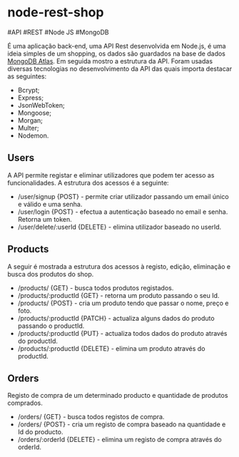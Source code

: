 # node-rest-shop

#API #REST #Node JS #MongoDB 

É uma aplicação back-end, uma API Rest desenvolvida em Node.js, é uma ideia simples de um shopping, os dados são guardados na base de dados [MongoDB Atlas](https://www.mongodb.com/cloud/atlas). Em seguida mostro a estrutura da API.
Foram usadas diversas tecnologias no desenvolvimento da API das quais importa destacar as seguintes:
- Bcrypt;
- Express;
- JsonWebToken;
- Mongoose;
- Morgan;
- Multer;
- Nodemon.

## Users
A API permite registar e eliminar utilizadores que podem ter acesso as funcionalidades. A estrutura dos acessos é a seguinte:
- /user/signup         {POST} - permite criar utilizador passando um email único e válido e uma senha.
- /user/login          {POST} - efectua a autenticação baseado no email e senha. Retorna um token.
- /user/delete/:userId {DELETE} - elimina utilizador baseado no userId.

## Products
A seguir é mostrada a estrutura dos acessos à registo, edição, eliminação e busca dos produtos do shop.
- /products/           {GET} - busca todos produtos registados.
- /products/:productId {GET} - retorna um produto passando o seu Id.
- /products/           {POST} - cria um produto tendo que passar o nome, preço e foto.
- /products/:productId {PATCH} - actualiza alguns dados do produto passando o productId.
- /products/:productId {PUT} - actualiza todos dados do produto através do productId.
- /products/:productId {DELETE} - elimina um produto através do productId.

## Orders
Registo de compra de um determinado producto e quantidade de produtos comprados.
- /orders/         {GET} - busca todos registos de compra.
- /orders/         {POST} - cria um registo de compra baseado na quantidade e Id do producto.
- /orders/:orderId {DELETE} - elimina um registo de compra através do orderId.
